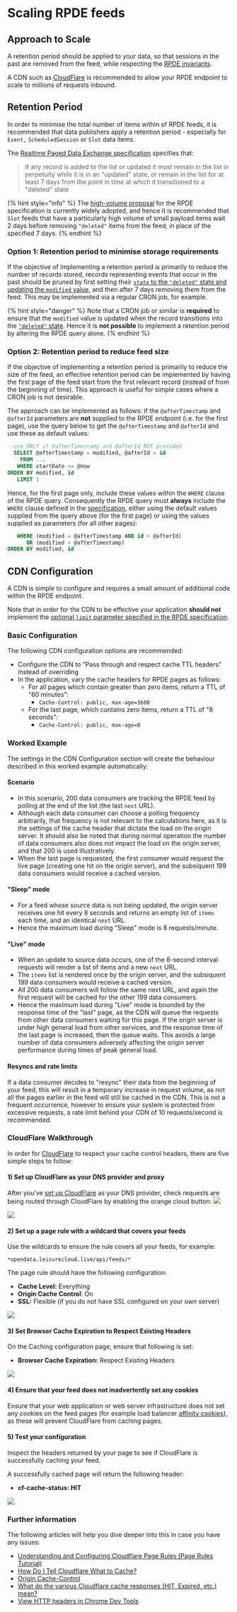 # Scaling RPDE feeds

## Approach to Scale

A retention period should be applied to your data, so that sessions in the past are removed from the feed, while respecting the [RPDE invariants](https://www.w3.org/2017/08/realtime-paged-data-exchange/#core-concept).

A CDN such as [CloudFlare](https://www.cloudflare.com/) is recommended to allow your RPDE endpoint to scale to millions of requests inbound.

## Retention Period

In order to minimise the total number of items within of RPDE feeds, it is recommended that data publishers apply a retention period - especially for `Event,` `ScheduledSession` or `Slot` data items.

The [Realtime Paged Data Exchange specification](https://www.w3.org/2017/08/realtime-paged-data-exchange/#deleted-items) specifies that:

> If any record is added to the list or updated it must remain in the list in perpetuity while it is in an "updated" state, or remain in the list for at least 7 days from the point in time at which it transitioned to a "deleted" state

{% hint style="info" %}
The [high-volume proposal](https://github.com/openactive/realtime-paged-data-exchange/issues/93) for the RPDE specification is currently widely adopted, and hence it is recommended that `Slot` feeds that have a particularly high volume of small payload items wait 2 days before removing `"deleted"` items from the feed, in place of the specified 7 days.
{% endhint %}

### Option 1: Retention period to minimise storage requirements

If the objective of implementing a retention period is primarily to reduce the number of records stored, records representing events that occur in the past should be pruned by first setting their [`state` to the `"deleted"` state and updating the `modified` value](https://www.w3.org/2017/08/realtime-paged-data-exchange/#deleted-items), and then after 7 days removing them from the feed. This may be implemented via a regular CRON job, for example.

{% hint style="danger" %}
Note that a CRON job or similar is **required** to ensure that the `modified` value is updated when the record transitions into the [`"deleted"` state](https://www.w3.org/2017/08/realtime-paged-data-exchange/#deleted-items). Hence it is **not possible** to implement a retention period by altering the RPDE query alone.
{% endhint %}

### Option 2: Retention period to reduce feed size

If the objective of implementing a retention period is primarily to reduce the size of the feed, an effective retention period can be implemented by having the first page of the feed start from the first relevant record \(instead of from the beginning of time\). This approach is useful for simple cases where a CRON job is not desirable.

The approach can be implemented as follows: if the `@afterTimestamp` and `@afterId` parameters are **not** supplied to the RPDE endpoint \(i.e. for the first page\), use the query below to get the `@afterTimestamp` and `@afterId` and use these as default values:

```sql
--use ONLY if @afterTimestamp and @afterId NOT provided
  SELECT @afterTimestamp = modified, @afterId = id
    FROM ...
   WHERE startDate >= @now
ORDER BY modified, id
   LIMIT 1
```

Hence, for the first page only, include these values within the `WHERE` clause of the RPDE query. Consequently the RPDE query must **always** include the `WHERE` clause defined in the [specification](https://www.openactive.io/realtime-paged-data-exchange/#sql-query-example-for-timestamp-id), either using the default values supplied from the query above \(for the first page\) or using the values supplied as parameters \(for all other pages\):

```sql
   WHERE (modified = @afterTimestamp AND id > @afterId)
      OR (modified > @afterTimestamp)
ORDER BY modified, id
```

## CDN Configuration

A CDN is simple to configure and requires a small amount of additional code within the RPDE endpoint.

Note that in order for the CDN to be effective your application **should not** implement the [optional `limit` parameter specified in the RPDE specification](https://www.w3.org/2017/08/realtime-paged-data-exchange/#modified-timestamp-and-id).

### Basic Configuration

The following CDN configuration options are recommended:

* Configure the CDN to "Pass through and respect cache TTL headers" instead of overriding
* In the application, vary the cache headers for RPDE pages as follows:
  * For all pages which contain greater than zero items, return a TTL of "60 minutes":
    * `Cache-Control: public, max-age=3600`
  * For the last page, which contains zero items, return a TTL of "8 seconds":
    * `Cache-Control: public, max-age=8`

### Worked Example

The settings in the CDN Configuration section will create the behaviour described in this worked example automatically:

#### Scenario

* In this scenario, 200 data consumers are tracking the RPDE feed by polling at the end of the list \(the last `next` URL\).
* Although each data consumer can choose a polling frequency arbitrarily, that frequency is not relevant to the calculations here, as it is the settings of the cache header that dictate the load on the origin server. It should also be noted that during normal operation the number of data consumers also does not impact the load on the origin server, and that 200 is used illustratively.
* When the last page is requested, the first consumer would request the live page \(creating one hit on the origin server\), and the subsiquent 199 data consumers would receive a cached version. 

#### **"Sleep" mode**

* For a feed whose source data is not being updated, the origin server receives one hit every 8 seconds and returns an empty list of `items` each time, and an identical `next` URL.
* Hence the maximum load during "Sleep" mode is 8 requests/minute.

#### "Live" mode

* When an update to source data occurs, one of the 8-second interval requests will render a list of items and a new `next` URL.
* The `items` list is rendered once by the origin server, and the subsiquent 199 data consumers would receive a cached version.
* All 200 data consumers will follow the same next URL, and again the first request will be cached for the other 199 data consumers.
* Hence the maximum load during "Live" mode is bounded by the response time of the "last" page, as the CDN will queue the requests from other data consumers waiting for this page. If the origin server is under high general load from other services, and the response time of the last page is increased,  then the queue waits. This avoids a large number of data consumers adversely affecting the origin server performance during times of peak general load.

#### Resyncs and rate limits

If a data consumer decides to "resync" their data from the beginning of your feed, this will result in a temporary increase in request volume, as not all the pages earlier in the feed will still be cached in the CDN. This is not a frequent occurrence, however to ensure your system is protected from excessive requests, a rate limit behind your CDN of 10 requests/second is recommended.

### CloudFlare Walkthrough

In order for [CloudFlare](https://www.cloudflare.com/) to respect your cache control headers, there are five simple steps to follow:

#### 1\) Set up CloudFlare as your DNS provider and proxy

After you've [set up CloudFlare](https://support.cloudflare.com/hc/en-us/categories/200275218-Getting-Started) as your DNS provider, check requests are being routed through CloudFlare by enabling the orange cloud button: ![](../../.gitbook/assets/screenshot-2019-01-29-at-23.10.09-1.png)

![](../../.gitbook/assets/screenshot-2019-01-29-at-23.26.30%20%282%29.png)

#### 2\) Set up a page rule with a wildcard that covers your feeds

Use the wildcards to ensure the rule covers all your feeds, for example:

```text
*opendata.leisurecloud.live/api/feeds/*
```

The page rule should have the following configuration:

* **Cache Level:** Everything
* **Origin Cache Control**: On
* **SSL:** Flexible \(if you do not have SSL configured on your own server\)

![](../../.gitbook/assets/screenshot-2019-01-29-at-23.01.57-1.png)

#### 3\) Set Browser Cache Expiration to Respect Existing Headers

On the Caching configuration page, ensure that following is set:

* **Browser Cache Expiration:** Respect Existing Headers

![](../../.gitbook/assets/screenshot-2019-01-29-at-23.03.35.png)

#### 4\) Ensure that your feed does not inadvertently set any cookies

Ensure that your web application or web server infrastructure does not set any cookies on the feed pages \(for example load balancer [affinity cookies](https://azure.microsoft.com/en-gb/blog/disabling-arrs-instance-affinity-in-windows-azure-web-sites/)\), as these will prevent CloudFlare from caching pages.

#### 5\) Test your configuration

Inspect the headers returned by your page to see if CloudFlare is successfully caching your feed.

A successfully cached page will return the following header:

* **cf-cache-status: HIT**

![](../../.gitbook/assets/screenshot-2019-01-29-at-23.19.16-1.png)

### Further information

The following articles will help you dive deeper into this in case you have any issues:

* [Understanding and Configuring Cloudflare Page Rules \(Page Rules Tutorial\)](https://support.cloudflare.com/hc/en-us/articles/218411427-Understanding-and-Configuring-Cloudflare-Page-Rules-Page-Rules-Tutorial-)
* [How Do I Tell Cloudflare What to Cache?](https://support.cloudflare.com/hc/en-us/articles/202775670-How-Do-I-Tell-Cloudflare-What-to-Cache-)
* [Origin Cache-Control](https://support.cloudflare.com/hc/en-us/articles/115003206852-Origin-Cache-Control)
* [What do the various Cloudflare cache responses \(HIT, Expired, etc.\) mean?](https://support.cloudflare.com/hc/en-us/articles/200168266-What-do-the-various-Cloudflare-cache-responses-HIT-Expired-etc-mean-)
* [View HTTP headers in Chrome Dev Tools](https://developers.google.com/web/tools/chrome-devtools/network-performance/reference#headers)

